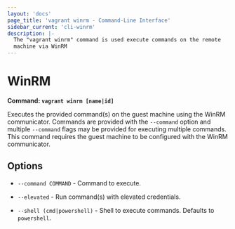 ```yaml
---
layout: 'docs'
page_title: 'vagrant winrm - Command-Line Interface'
sidebar_current: 'cli-winrm'
description: |-
  The "vagrant winrm" command is used execute commands on the remote
  machine via WinRM
---
```


# WinRM

**Command: `vagrant winrm [name|id]`**

Executes the provided command(s) on the guest machine using the
WinRM communicator. Commands are provided with the `--command`
option and multiple `--command` flags may be provided for
executing multiple commands. This command requires the guest
machine to be configured with the WinRM communicator.

## Options

- `--command COMMAND` - Command to execute.

- `--elevated` - Run command(s) with elevated credentials.

- `--shell (cmd|powershell)` - Shell to execute commands. Defaults to `powershell`.
